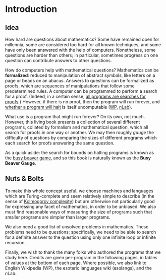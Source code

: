 # Introduction

## Idea

How hard are questions about mathematics? Some have remained open for
millennia, some are considered too hard for all known techniques, and some
have only been answered with the help of computers. Nonetheless, some
questions are harder than others; in particular, sometimes progress on one
question can contribute answers to other questions.

How do computers help with mathematical questions? Mathematics can be
**formalized**: reduced to manipulation of abstract symbols, like letters on a
page or beads on an abacus. Answers to questions can be formalized as proofs,
which are sequences of manipulations that follow some predetermined rules. A
computer can be programmed to perform a search for a proof. (Indeed, in a
certain sense, [all programs are searches for
proofs](https://ncatlab.org/nlab/show/proofs+as+programs).) However, if there
is no proof, then the program will run forever, and [whether a program will
halt](https://en.wikipedia.org/wiki/Halting_problem) is itself uncomputable
([WP](https://en.wikipedia.org/wiki/Computable_function),
[nLab](https://ncatlab.org/nlab/show/computability)).

What use is a program that might run forever? On its own, not much. However,
this living book presents a collection of several different programs, collated
by formalism and mathematical question, which all search for proofs in one way
or another. We may then roughly *gauge* the difficulty of questions by
comparing the sizes of different programs which each search for proofs
answering the same question.

As a quick aside: the search for bounds on halting programs is known as the
[busy beaver game](https://en.wikipedia.org/wiki/Busy_beaver), and so this
book is naturally known as the **Busy Beaver Gauge**.

## Nuts & Bolts

To make this whole concept useful, we choose machines and languages which are
Turing-complete and seem relatively simple to describe (in the sense of
[Kolmogorov complexity](https://en.wikipedia.org/wiki/Kolmogorov_complexity))
but are otherwise not particularly good for expressing any facet of
mathematics, in order to be unbiased. We also must find reasonable ways of
measuring the size of programs such that smaller programs are simpler than
larger programs.

We also need a good list of unsolved problems in mathematics. These problems
need to be questions; specifically, we need to be able to search for a
definite answer to the question using only one infinite loop or infinite
recursion.

Finally, we wish to thank the many folks who authored the programs that we
study here. Credits are given per-program in the following pages, in tables of
values at the bottom of each page. Where possible, we also link to English
Wikipedia (WP), the esoteric languages wiki (esolangs), and the *n*Lab.
